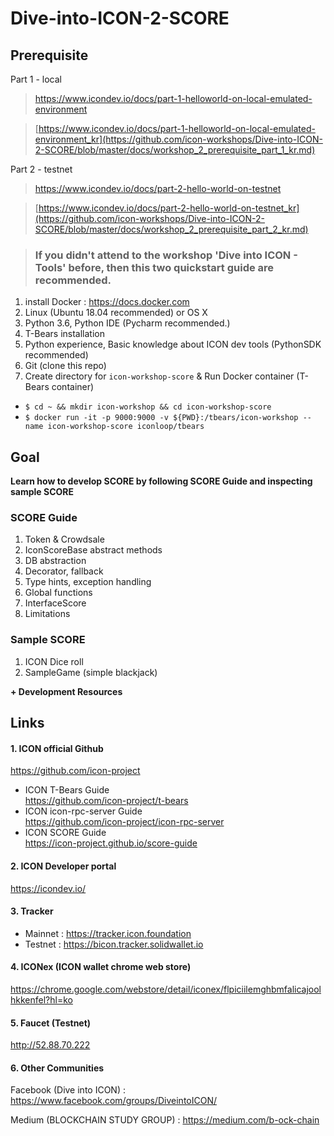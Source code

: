 # Dive-into-ICON-2-SCORE

## Prerequisite
Part 1 - local
> https://www.icondev.io/docs/part-1-helloworld-on-local-emulated-environment

> [https://www.icondev.io/docs/part-1-helloworld-on-local-emulated-environment_kr](https://github.com/icon-workshops/Dive-into-ICON-2-SCORE/blob/master/docs/workshop_2_prerequisite_part_1_kr.md)

Part 2 - testnet
> https://www.icondev.io/docs/part-2-hello-world-on-testnet

> [https://www.icondev.io/docs/part-2-hello-world-on-testnet_kr](https://github.com/icon-workshops/Dive-into-ICON-2-SCORE/blob/master/docs/workshop_2_prerequisite_part_2_kr.md)

> ### **If you didn't attend to the workshop 'Dive into ICON - Tools' before, then this two quickstart guide are recommended.**

1. install Docker : https://docs.docker.com
2. Linux (Ubuntu 18.04 recommended) or OS X
3. Python 3.6, Python IDE (Pycharm recommended.)
4. T-Bears installation
5. Python experience, Basic knowledge about ICON dev tools (PythonSDK recommended)
6. Git (clone this repo)
7. Create directory for `icon-workshop-score` & Run Docker container (T-Bears container)  
 * ```$ cd ~ && mkdir icon-workshop && cd icon-workshop-score```
 * ```$ docker run -it -p 9000:9000 -v ${PWD}:/tbears/icon-workshop --name icon-workshop-score iconloop/tbears``` 

## Goal 

**Learn how to develop SCORE by following SCORE Guide and inspecting sample SCORE**

### SCORE Guide

1. Token & Crowdsale
2. IconScoreBase abstract methods
3. DB abstraction
4. Decorator, fallback
5. Type hints, exception handling
6. Global functions
7. InterfaceScore
8. Limitations

### Sample SCORE
1. ICON Dice roll 
2. SampleGame (simple blackjack)

**\+ Development Resources**
 
 
## Links

#### 1. ICON official Github
https://github.com/icon-project

* ICON T-Bears Guide  
https://github.com/icon-project/t-bears
* ICON icon-rpc-server Guide  
https://github.com/icon-project/icon-rpc-server
* ICON SCORE Guide  
https://icon-project.github.io/score-guide


#### 2. ICON Developer portal
https://icondev.io/

#### 3. Tracker
* Mainnet : https://tracker.icon.foundation
* Testnet : https://bicon.tracker.solidwallet.io


#### 4. ICONex (ICON wallet chrome web store)
https://chrome.google.com/webstore/detail/iconex/flpiciilemghbmfalicajoolhkkenfel?hl=ko

#### 5. Faucet (Testnet)
http://52.88.70.222

#### 6. Other Communities
Facebook (Dive into ICON) : https://www.facebook.com/groups/DiveintoICON/

Medium (BLOCKCHAIN STUDY GROUP) : https://medium.com/b-ock-chain
